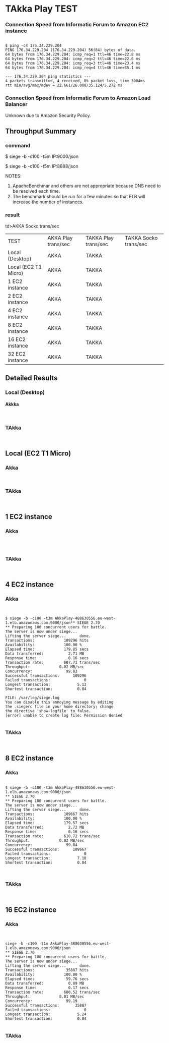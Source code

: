 # TAkka Play TEST

### Connection Speed from Informatic Forum to Amazon EC2 instance

<pre><code>
$ ping -c4 176.34.229.204
PING 176.34.229.204 (176.34.229.204) 56(84) bytes of data.
64 bytes from 176.34.229.204: icmp_req=1 ttl=46 time=22.8 ms
64 bytes from 176.34.229.204: icmp_req=2 ttl=46 time=22.6 ms
64 bytes from 176.34.229.204: icmp_req=3 ttl=46 time=23.4 ms
64 bytes from 176.34.229.204: icmp_req=4 ttl=46 time=35.1 ms

--- 176.34.229.204 ping statistics ---
4 packets transmitted, 4 received, 0% packet loss, time 3004ms
rtt min/avg/max/mdev = 22.661/26.008/35.124/5.272 ms
</code></pre>


### Connection Speed from Informatic Forum to Amazon Load Balancer

Unknown due to Amazon Security Policy.


## Throughput Summary

### command 
$ siege -b -c100 -t5m IP:9000/json

$ siege -b -c100 -t5m IP:8888/json


NOTES: 
1. ApacheBenchmar and others are not appropriate because DNS need to be resolved each time.
2. The benchmark should be run for a few minutes so that ELB will increase the number of instances.


### result

<table>
    <tr>
        <td>TEST                   </td><td>AKKA Play trans/sec </td><td>TAKKA Play trans/sec </td>td>AKKA Socko trans/sec </td><td>TAKKA Socko trans/sec </td>
    <tr>
    </tr>        
        <td>Local (Desktop)        </td><td>AKKA</td><td>TAKKA</td>       
    <tr>
    </tr>        
        <td>Local (EC2 T1 Micro)   </td><td>AKKA</td><td>TAKKA</td>        
    <tr>
    </tr>        
        <td>1 EC2 instance         </td><td>AKKA</td><td>TAKKA</td>
    <tr>
    </tr>        
        <td>2 EC2 instance         </td><td>AKKA</td><td>TAKKA</td>
    <tr>
    </tr>        
        <td>4 EC2 instance         </td><td>AKKA</td><td>TAKKA</td>
    <tr>
    </tr>        
        <td>8 EC2 instance         </td><td>AKKA</td><td>TAKKA</td>
    <tr>
    </tr>        
        <td>16 EC2 instance        </td><td>AKKA</td><td>TAKKA</td>
    <tr>
    </tr>        
        <td>32 EC2 instance        </td><td>AKKA</td><td>TAKKA</td>
    <tr>
</table>


## Detailed Results

### Local (Desktop)

#### Akkka
<pre><code>
</code></pre>

### TAkka

<pre><code>
</code></pre>

## Local (EC2 T1 Micro)

### Akka
<pre><code>
</code></pre>



### TAkka

<pre><code>
</code></pre>


## 1 EC2 instance

### Akka
<pre><code>

</code></pre>

### TAkka

<pre><code>
</code></pre>

## 4 EC2 instance

### Akka
<pre><code>

$ siege -b -c100 -t3m AkkaPlay-488630556.eu-west-1.elb.amazonaws.com:9000/json** SIEGE 2.70
** Preparing 100 concurrent users for battle.
The server is now under siege...
Lifting the server siege...      done.
Transactions:		      109296 hits
Availability:		      100.00 %
Elapsed time:		      179.85 secs
Data transferred:	        2.71 MB
Response time:		        0.16 secs
Transaction rate:	      607.71 trans/sec
Throughput:		        0.02 MB/sec
Concurrency:		       99.83
Successful transactions:      109296
Failed transactions:	           0
Longest transaction:	        5.13
Shortest transaction:	        0.04
 
FILE: /var/log/siege.log
You can disable this annoying message by editing
the .siegerc file in your home directory; change
the directive 'show-logfile' to false.
[error] unable to create log file: Permission denied

</code></pre>

### TAkka
<pre><code>
</code></pre>

## 8 EC2 instance

### Akka
<pre><code>
$ siege -b -c100 -t3m AkkaPlay-488630556.eu-west-1.elb.amazonaws.com:9000/json
** SIEGE 2.70
** Preparing 100 concurrent users for battle.
The server is now under siege...
Lifting the server siege...      done.
Transactions:		      109667 hits
Availability:		      100.00 %
Elapsed time:		      179.57 secs
Data transferred:	        2.72 MB
Response time:		        0.16 secs
Transaction rate:	      610.72 trans/sec
Throughput:		        0.02 MB/sec
Concurrency:		       99.84
Successful transactions:      109667
Failed transactions:	           0
Longest transaction:	        7.10
Shortest transaction:	        0.04


</code></pre>

### TAkka
<pre><code>
</code></pre>

## 16 EC2 instance

### Akka
<pre><code>

siege -b -c100 -t1m AkkaPlay-488630556.eu-west-1.elb.amazonaws.com:9000/json
** SIEGE 2.70
** Preparing 100 concurrent users for battle.
The server is now under siege...
Lifting the server siege...      done.
Transactions:		       35887 hits
Availability:		      100.00 %
Elapsed time:		       59.76 secs
Data transferred:	        0.89 MB
Response time:		        0.17 secs
Transaction rate:	      600.52 trans/sec
Throughput:		        0.01 MB/sec
Concurrency:		       99.19
Successful transactions:       35887
Failed transactions:	           0
Longest transaction:	        5.24
Shortest transaction:	        0.04

</code></pre>

### TAkka
<pre><code>
</code></pre>







